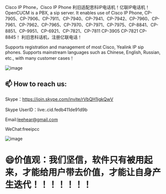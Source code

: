 Cisco IP Phone，Cisco IP Phone 利旧适配思科IP电话机！亿联IP电话机！
OpenCUCM is a PBX, a sip server.
It enables use of Cisco IP Phone, CP-7905、CP-7906、CP-7911、CP-7940、CP-7941、CP-7942、CP-7960、CP-7961、CP-7962、CP-7965、CP-7970、CP-7971、CP-7975、CP-8841、CP-8851、CP-9951、CP-6921、CP-7821、CP-7811 CP-3905 CP-7821 CP-8845！
利旧思科话机，注册亿联电话！

Supports registration and management of most Cisco, Yealink IP sip phones. 
Supports mainstream languages ​​such as Chinese, English, Russian, etc., 
with many customer cases！

![image](https://github.com/user-attachments/assets/200f2cf5-e994-4b6f-96b8-e6c7a7c5d73a)

## 📫 How to reach us:
Skype：https://join.skype.com/invite/rVbQH1igkQwV

Skype UserID：live:.cid.fedb411de91d9b

Email:leehear@gmail.com

WeChat:freeipcc

![image](https://github.com/user-attachments/assets/b1802585-119f-45db-b5e4-a5c563a9811c)

# 😄价值观：我们坚信，软件只有被用起来，才能给用户带去价值，才能让自身产生迭代！！！！！！！
